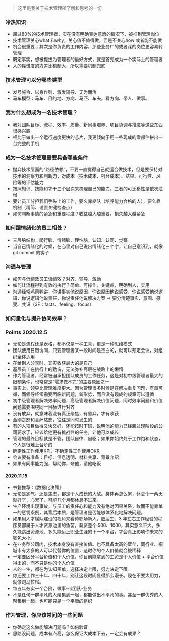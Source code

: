 > 这里是我关于技术管理所了解和思考的一切

### 冷热知识
- 超过80%的技术管理者，实在没有明确表达意愿的情况下，被推到管理岗位
- 技术管理关心what 和why，关心值不值得做，但是不关心how 或者能不能做
- 机会很重要；其次是你负责的工作内容，那些业务广的或者深的岗位更容易转管理
- 既定事实，想被提拔为管理者的最好方式，就是首先成为一个实际上的管理者
- 人的靠谱度的方差比机制大，所以需要机制兜底

### 技术管理可以分哪些类型
- 发号施令、以身作则、激发辅导、无为而治
- 马车模型：马车、目的地、方向、马匹、车夫。看方向、带人、做事。

### 我为什么想成为一名技术管理？
- 我对团队目标、流程、效率、质量、新同事培养、项目协调与推进等这些东西很感兴趣 
- 相比于做出一个运行速度更快的芯片，我更倾向于用一些现成的零部件拼出一台完整的手机

### 成为一名技术管理需要具备哪些条件
- 抛弃技术层面的“路径依赖”，不要一直觉得自己就适合做技术，但是要保持对技术的洞察力和判断力，对成本（技术成本、机会成本）、结果、可行性、风险等的评估能力
- 按照知识、技能和才干三个层次来梳理自己的能力，三者的可迁移性是依次递增
- 要让员工分担我们手头上的工作，要么靠梯队（培养能力合格的人），要么靠机制（精简、设置关键检查点）
- 如何判断事情的紧急和重要程度？收益越大越重要，损失越大越紧急

### 如何跟情绪化的员工相处？
- 三层脑结构：爬行脑、情绪脑、理性脑。认知、认同、觉察
- 当自己情绪化的时候，在心里对自己说出情绪化三个字，让自己意识到，就像git commit 的钩子

### 沟通与管理
- 如何与低绩效员工谈绩效？对齐、辅导、激励
- 如何让流程得到有效的执行？简单、可操作，关键点，明确到人，实用
- 沟通经常鸡同鸭讲，你讲事实他说原因，你说原因他说感受，你说感受他说逻辑，你说逻辑他说责任，你说责任他说解决方案  =>  要分清楚事实、意图、感受、共识（3F：facts、feeling、focus）

### 如何量化与提升协同效率？

### Points 2020.12.5
- 无论是流程还是表格，都不仅是一种工具，更是一种思维模式
- 团队使用日历协同，只要管理者某一段时间是空白的，就可以预定会议，对组织全体适用
- 在给别人分享时，其实收获最大的是自己
- 基层员工在执行上的勤奋，无法弥补高层在战略上的懒惰
- 作为管理者，经常被迫承担团队成员的工作任务，这是对初中级管理者最大的限制条件，也常常是“需求做不完”的主要原因之一
- 事实上，领导比管理难度更大。因为管理很多时候是在解决重复问题，有章可循，而领导经常需要面临新问题，新形势，而且没有现成的规章可以遵循
- 初中级管理者解决效率问题，高级管理者解决价值问题，同时效率问题和价值问题需要围绕同一目标进行对齐
- 没有放弃，就意味着没有真正聚焦，有舍弃，才有收获
- 金刚之怒和菩萨慈悲，往往是同时发生的
- 有的人项目做得又快又好，还能按时下班，说明他的能力已经超过现阶段的公司要求了，应该给他更有挑战性的任务，让他可以成长
- 管理的最终目标就是不管，团队自律、自驱；如果你始终处于工作饱和状态，个人是很难上台阶的
- 确定性工作使用KPI，不确定性工作使用OKR
- 会议要有准备：目标、信息透明、材料共享、背景介绍
- 如果有同事能力强，帮助你，夸他，请他吃饭

#### 2020.11.15
- 书籍推荐：《数据化决策》
- 无论是怨气，还是焦虑，都是个人成长的大敌。身体再怎么累，休息个一两天就好了，心累了，可能几个月都休息不过来。
- 生产环境出现事故，与员工的责任心和能力没有绝对因果关系，故而不能靠单一的惩罚条例，其背后本质，是管理者是否能够体系化地解决问题。
- 如果用人才梯队建设的视角来看待职场新人，应届生、3 年左右工作经验的程序员都属于人才资源池里的鱼苗，薪资差个 500、1000，其实意义不大。多久能跳出资源池、多久能迈上职业生涯的下一个平台，才会真正影响你未来的钱包大小。
- 在业务型公司内，技术本身没有直接价值。也不具备太高的壁垒，同行业、桐城市有太多的人可以代替你的位置，这时你的个人价值就会被稀释
- 一定要区分平台价值和个人价值，你目前能拿到的工资是个人价值 + 平台价值得出的，而不只是你的个人价值
- 人的一生，都在为认知买单，选择决定上限，努力决定下限
- 你还要工作三十年、四十年，别让这段时间显得那么漫长。现在不要太用力，就像跑马拉松。
- 每五年夯实一个台阶，做事-带团队-业务
- 不是任何一群平凡的人聚集到一起，都能做出不平凡的事。甚至一群优秀的人聚集到一起，也可能只是一个平庸的组织

### 作为管理，你应该常问的一些问题
- 你确定这么做能解决问题吗？如何验证
- 思路没问题，成本有点高，怎么保证大成本下去，一定会有成果？
